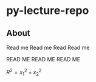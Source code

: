 # py-lecture-repo
## About
Read me Read me Read Read me

READ ME READ ME READ ME

$R^2 = x_1^2 + x_2^2$ 

